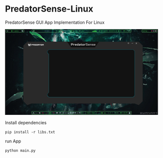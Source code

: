 # PredatorSense-Linux
PredatorSense GUI App Implementation For Linux

![](./preview.png)

Install dependencies

```shell
pip install -r libs.txt  
```

run App

```shell
python main.py
```
